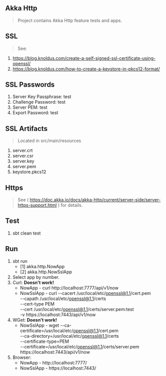 Akka Http
---------
>Project contains Akka Http feature tests and apps.

SSL
---
>See:
1. https://blog.knoldus.com/create-a-self-signed-ssl-certificate-using-openssl/
2. https://blog.knoldus.com/how-to-create-a-keystore-in-pkcs12-format/

SSL Passwords
-------------
1. Server Key Passphrase: test
2. Challenge Password: test
3. Server PEM: test
4. Export Password: test

SSL Artifacts
-------------
>Located in src/main/resources
1. server.crt
2. server.csr
3. server.key
4. server.pem
5. keystore.pkcs12

Https
-----
>See ( https://doc.akka.io/docs/akka-http/current/server-side/server-https-support.html ) for details.
       
Test
----
1. sbt clean test

Run
---
1. sbt run
   * [1] akka.http.NowApp
   * [2] akka.http.NowSslApp
2. Select app by number.
3. Curl: **Doesn't work!**
   * NowApp    - curl http://localhost:7777/api/v1/now
   * NowSslApp - curl --cacert /usr/local/etc/openssl@1.1/cert.pem \
                      --capath /usr/local/etc/openssl@1.1/certs \
                      --cert-type PEM \
                      --cert /usr/local/etc/openssl@1.1/certs/server.pem:test \
                      -v https://localhost:7443/api/v1/now
4. WGet: **Doesn't work!**                      
   * NowSslApp - wget --ca-certificate=/usr/local/etc/openssl@1.1/cert.pem \
                      --ca-directory=/usr/local/etc/openssl@1.1/certs \
                      --certificate-type=PEM \
                      --certificate=/usr/local/etc/openssl@1.1/certs/server.pem \
                      https://localhost:7443/api/v1/now
4. Browser:
   * NowApp    - http://localhost:7777/
   * NowSslApp - https://localhost:7443/